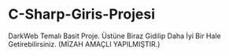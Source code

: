 # C-Sharp-Giris-Projesi
DarkWeb Temalı Basit Proje. Üstüne Biraz Gidilip Daha İyi Bir Hale Getirebilirsiniz. (MİZAH AMAÇLI YAPILMIŞTIR.)
